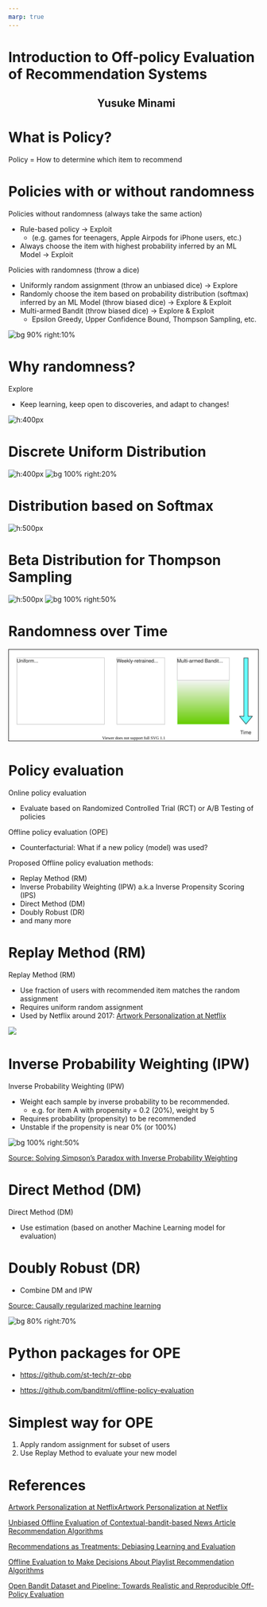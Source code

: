 ```yaml
---
marp: true
---
```

<!--
headingDivider: 1
-->

# Introduction to Off-policy Evaluation of Recommendation Systems 
## &nbsp; &nbsp; &nbsp; &nbsp; &nbsp; &nbsp; &nbsp; &nbsp; &nbsp; &nbsp; &nbsp; &nbsp; &nbsp; &nbsp; &nbsp; &nbsp; &nbsp; &nbsp;  Yusuke Minami

# What is Policy?

Policy = How to determine which item to recommend

# Policies with or without randomness

Policies without randomness (always take the same action)
- Rule-based policy -> Exploit
  - (e.g. games for teenagers, Apple Airpods for iPhone users, etc.) 
- Always choose the item with highest probability inferred by an ML Model -> Exploit

Policies with randomness (throw a dice)
- Uniformly random assignment (throw an unbiased dice) -> Explore
- Randomly choose the item based on probability distribution (softmax) inferred by an ML Model (throw biased dice) -> Explore & Exploit
- Multi-armed Bandit (throw biased dice) -> Explore & Exploit
  - Epsilon Greedy, Upper Confidence Bound, Thompson Sampling, etc.

![bg 90% right:10%](https://encrypted-tbn0.gstatic.com/images?q=tbn:ANd9GcQUY97spTjTr8zFRxMTiwtCyK1-hCFCT8wHjknhYbZ-2NWCdivNNl2JfaozhO1kqKje9BoC6Q3TzA0&usqp=CAU)

# Why randomness?

Explore
- Keep learning, keep open to discoveries, and adapt to changes!

![h:400px](https://miro.medium.com/max/875/1*bpE-3aBYsetOLL0GG8pGDQ.jpeg)

# Discrete Uniform Distribution

![h:400px](https://www.newtechdojo.com/wp-content/uploads/2020/06/Pro-Pic-1-1024x581.png)
![bg 100% right:20%](https://dictionary.cambridge.org/images/thumb/dice_noun_002_10624.jpg?version=5.0.180)

# Distribution based on Softmax

![h:500px](https://miro.medium.com/max/875/1*ufyy7y9vZt-PDQUYvCIjYw.png)

# Beta Distribution for Thompson Sampling

![h:500px](https://images.squarespace-cdn.com/content/v1/54e50c15e4b058fc6806d068/1601155197091-OUHIGTAWWVZLYWVSW55T/thompson_sampling_animated.gif)
![bg 100% right:50%](https://miro.medium.com/max/1400/1*3RH_JSGiqdzbZiJq-4hBcQ.png)

# Randomness over Time

![h:500px](_doc_images/time_series.drawio.svg)

# Policy evaluation

Online policy evaluation
- Evaluate based on Randomized Controlled Trial (RCT) or A/B Testing of policies

Offline policy evaluation (OPE)
- Counterfacturial: What if a new policy (model) was used?

Proposed Offline policy evaluation methods:
- Replay Method (RM)
- Inverse Probability Weighting (IPW) a.k.a Inverse Propensity Scoring (IPS)
- Direct Method (DM)
- Doubly Robust (DR)
- and many more

# Replay Method (RM)

Replay Method (RM)
- Use fraction of users with recommended item matches the random assignment
- Requires uniform random assignment
- Used by Netflix around 2017: [Artwork Personalization at Netflix](https://netflixtechblog.com/artwork-personalization-c589f074ad76)

![](https://miro.medium.com/max/3000/0*gcQNqEUdCfWMTv0i.)


# Inverse Probability Weighting (IPW)

Inverse Probability Weighting (IPW)
- Weight each sample by inverse probability to be recommended.
  - e.g. for item A with propensity = 0.2 (20%), weight by 5
- Requires probability (propensity) to be recommended
- Unstable if the propensity is near 0% (or 100%)

![bg 100% right:50%](https://miro.medium.com/max/788/1*t_rbWJNhM7u-3h3uBi301g.jpeg)

[Source: Solving Simpson’s Paradox with Inverse Probability Weighting](https://towardsdatascience.com/solving-simpsons-paradox-with-inverse-probability-weighting-79dbb1395597)

# Direct Method (DM)

Direct Method (DM)

- Use estimation (based on another Machine Learning model for evaluation)

# Doubly Robust (DR)

- Combine DM and IPW

[Source: Causally regularized machine learning](https://www.slideshare.net/ssuser2ff343/causally-regularized-machine-learning)

![bg 80% right:70%](https://image.slidesharecdn.com/causallyregularizedmachinelearning-190826085536/95/causally-regularized-machine-learning-44-638.jpg?cb=1566809782)

# Python packages for OPE

- https://github.com/st-tech/zr-obp

- https://github.com/banditml/offline-policy-evaluation

# Simplest way for OPE

1. Apply random assignment for subset of users
2. Use Replay Method to evaluate your new model

# References

[Artwork Personalization at NetflixArtwork Personalization at Netflix](https://netflixtechblog.com/artwork-personalization-c589f074ad76)

[Unbiased Offline Evaluation of Contextual-bandit-based News Article Recommendation Algorithms](https://arxiv.org/pdf/1003.5956.pdf)

[Recommendations as Treatments: Debiasing Learning and Evaluation](https://arxiv.org/pdf/1602.05352.pdf)

[Offline Evaluation to Make Decisions About Playlist Recommendation Algorithms](http://pchandar.github.io/static/Gruson2019-a2c9a8576182dcb33019d20a7c7a51b7.pdf)

[Open Bandit Dataset and Pipeline: Towards Realistic and Reproducible Off-Policy Evaluation](https://arxiv.org/pdf/2008.07146.pdf)
